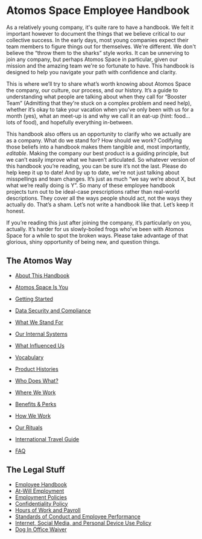 # Atomos Space Employee Handbook

As a relatively young company, it's quite rare to have a handbook. We felt it important however to document the things that we believe critical to our collective success. In the early days, most young companies expect their team members to figure things out for themselves. We're different. We don't believe the “throw them to the sharks” style works. It can be unnerving to join any company, but perhaps Atomos Space in particular, given our mission and the amazing team we're so fortunate to have. This handbook is designed to help you navigate your path with confidence and clarity.

This is where we’ll try to share what’s worth knowing about Atomos Space the company, our culture, our process, and our history. It’s a guide to understanding what people are talking about when they call for “Booster Team” (Admitting that they're stuck on a complex problem and need help), whether it’s okay to take your vacation when you’ve only been with us for a month (yes), what an meet-up is and why we call it an eat-up (hint: food… lots of food), and hopefully everything in-between.

This handbook also offers us an opportunity to clarify who we actually are as a company. What do we stand for? How should we work? Codifying those beliefs into a handbook makes them tangible and, most importantly, *editable*. Making the company our best product is a guiding principle, but we can’t easily improve what we haven’t articulated. So whatever version of this handbook you’re reading, you can be sure it’s not the last. Please do help keep it up to date! And by up to date, we're not just talking about misspellings and team changes. It’s just as much “we say we’re about X, but what we’re really doing is Y”. So many of these employee handbook projects turn out to be ideal-case prescriptions rather than real-world descriptions. They cover all the ways people should act, not the ways they actually do. That’s a sham. Let’s not write a handbook like that. Let’s keep it honest.

If you’re reading this just after joining the company, it’s particularly on you, actually. It’s harder for us slowly-boiled frogs who’ve been with Atomos Space for a while to spot the broken ways. Please take advantage of that glorious, shiny opportunity of being new, and question things.

## The Atomos Way
* [About This Handbook](https://github.com/joeminock/Atomos_Space_Handbook/blob/master/1-about-this-handbook.md)
* [Atomos Space Is You](https://github.com/joeminock/Atomos_Space_Handbook/blob/master/The%20Atomos%20Way/2-atomos-space-is-you.md)
* [Getting Started](https://github.com/joeminock/Atomos_Space_Handbook/blob/master/3-getting-started.md)
* [Data Security and Compliance](https://github.com/joeminock/Atomos_Space_Handbook/blob/master/4-atomos-data-security-and-compliance.md)
* [What We Stand For](https://github.com/joeminock/Atomos_Space_Handbook/blob/master/5-what-we-stand-for.md)
* [Our Internal Systems](https://github.com/joeminock/Atomos_Space_Handbook/blob/master/6-our-internal-systems.md)
* [What Influenced Us](https://github.com/joeminock/Atomos_Space_Handbook/blob/master/what-influenced-us.md)
* [Vocabulary](https://github.com/joeminock/Atomos_Space_Handbook/blob/master/vocabulary.md)
* [Product Histories](https://github.com/joeminock/Atomos_Space_Handbook/blob/master/product-histories.md)
* [Who Does What?](https://github.com/joeminock/Atomos_Space_Handbook/blob/master/orgchart.md)
* [Where We Work](https://github.com/joeminock/Atomos_Space_Handbook/blob/master/where-we-work.md)
* [Benefits & Perks](https://github.com/joeminock/Atomos_Space_Handbook/blob/master/benefits-and-perks.md)
* [How We Work](https://github.com/joeminock/Atomos_Space_Handbook/blob/master/how-we-work.md)
* [Our Rituals](https://github.com/joeminock/Atomos_Space_Handbook/blob/master/our-rituals.md)

* [International Travel Guide](https://github.com/joeminock/Atomos_Space_Handbook/blob/master/international-travel-guide.md)
* [FAQ](https://github.com/joeminock/Atomos_Space_Handbook/blob/master/faq.md)

## The Legal Stuff
* [Employee Handbook](https://github.com/joeminock/Atomos_Space_Handbook/blob/master/Legal%20Stuff/1-employee-handbook.md)
* [At-Will Employment](https://github.com/joeminock/Atomos_Space_Handbook/blob/master/Legal%20Stuff/2-at-will-employment.md)
* [Employment Policies](https://github.com/joeminock/Atomos_Space_Handbook/blob/master/Legal%20Stuff/3-employment-policies.md)
* [Confidentiality Policy](https://github.com/joeminock/Atomos_Space_Handbook/blob/master/Legal%20Stuff/4-confidentiality-policy.md)
* [Hours of Work and Payroll](https://github.com/joeminock/Atomos_Space_Handbook/blob/master/Legal%20Stuff/5-hours-of-work-and-payroll.md)
* [Standards of Conduct and Employee Performance](https://github.com/joeminock/Atomos_Space_Handbook/blob/master/Legal%20Stuff/6-standards-of-conduct-and-employee-performance.md)
* [Internet, Social Media, and Personal Device Use Policy](https://github.com/joeminock/Atomos_Space_Handbook/blob/master/Legal%20Stuff/7-internet-social-media-and-personal-device-use-policy.md)
* [Dog In Office Waiver](https://github.com/joeminock/Atomos_Space_Handbook/blob/master/Legal%20Stuff/waiver-dogs.md)
